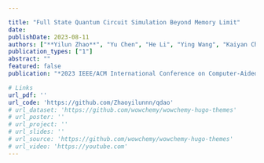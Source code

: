 ```yaml
---

title: "Full State Quantum Circuit Simulation Beyond Memory Limit"
date: 
publishDate: 2023-08-11 
authors: ["**Yilun Zhao**", "Yu Chen", "He Li", "Ying Wang", "Kaiyan Chang", "Bingmeng Wang", "Bing Li", "Yinhe Han"]
publication_types: ["1"]
abstract: ""
featured: false
publication: "*2023 IEEE/ACM International Conference on Computer-Aided Design (ICCAD). Acceptance Ratio: 172/750 = 22.9%*"

# Links
url_pdf: ''
url_code: 'https://github.com/Zhaoyilunnn/qdao'
# url_dataset: 'https://github.com/wowchemy/wowchemy-hugo-themes'
# url_poster: ''
# url_project: ''
# url_slides: ''
# url_source: 'https://github.com/wowchemy/wowchemy-hugo-themes'
# url_video: 'https://youtube.com'
---
```


